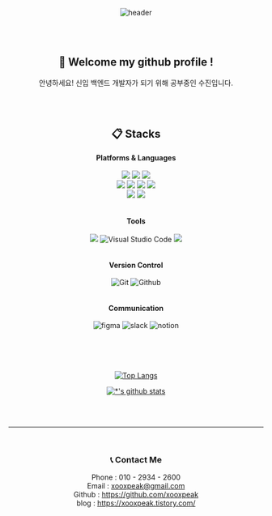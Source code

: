 <div align="center">
  
![header](https://capsule-render.vercel.app/api?type=venom&color=auto&height=200&section=header&text=Hello,%20I'm%20Sujin&fontSize=90)

<br/>
<br/>

##  :wave: Welcome my github profile !

안녕하세요! 신입 백엔드 개발자가 되기 위해 공부중인 수진입니다. <br>

<br/>
<br/>

##  :clipboard: Stacks
<b>Platforms & Languages</b>
<br/>
<br/>
<img src="https://img.shields.io/badge/JAVA-007396?style=for-the-badge&logo=java&logoColor=white">
<img src="https://img.shields.io/badge/Spring-6DB33F?style=for-the-badge&logo=Spring&logoColor=white">
<img src="https://img.shields.io/badge/Spring Boot-6DB33F?style=for-the-badge&logo=spring boot&logoColor=white"> 
<br/>
<img src="https://img.shields.io/badge/HTML-E34F26?style=for-the-badge&logo=HTML&logoColor=white">
<img src="https://img.shields.io/badge/CSS-1572B6?style=for-the-badge&logo=CSS&logoColor=white">
<img src="https://img.shields.io/badge/JavaScript-F7DF1E?style=for-the-badge&logo=JavaScript&logoColor=white">
<img src="https://img.shields.io/badge/jQuery-0769AD?style=for-the-badge&logo=jQuery&logoColor=white">
<br/>
<img src="https://img.shields.io/badge/MySQL-4479A1?style=for-the-badge&logo=MySQL&logoColor=white">
<img src="https://img.shields.io/badge/Oracle-F80000?style=for-the-badge&logo=Oracle&logoColor=white">
<br/>
<br/>
<br/>
<b>Tools</b>
<br/>
<br/>
<img src="https://img.shields.io/badge/Eclipse-2C2255?style=for-the-badge&logo=Eclipse%20IDE&logoColor=white">
![Visual Studio Code](https://img.shields.io/badge/Visual%20Studio%20Code-007ACC.svg?&style=for-the-badge&logo=Visual%20Studio%20Code&logoColor=white)
<img src="https://img.shields.io/badge/IntelliJ IDEA-000000?style=for-the-badge&logo=intellij idea&logoColor=white">
<br/>
<br/>
<br/>
<b>Version Control</b>
<br/>
<br/>
![Git](https://img.shields.io/badge/Git-F05032.svg?&style=for-the-badge&logo=Git&logoColor=white)
![Github](https://img.shields.io/badge/Github-181717.svg?&style=for-the-badge&logo=Github&logoColor=white)
<br/>
<br/>
<br/>
<b>Communication</b>
<br/>
<br/>
![figma](https://img.shields.io/badge/figma-F24E1E.svg?&style=for-the-badge&logo=figma&logoColor=white)
![slack](https://img.shields.io/badge/slack-4A154B.svg?&style=for-the-badge&logo=slack&logoColor=white)
![notion](https://img.shields.io/badge/notion-000000.svg?&style=for-the-badge&logo=notion&logoColor=white)
<br/>
<br/>
<br/>
<br/>
<br/>


[![Top Langs](https://github-readme-stats.vercel.app/api/top-langs/?username=xooxpeak)](https://github.com/xooxpeak/github-readme-stats)

[![*'s github stats](https://github-readme-stats.vercel.app/api?username=xooxpeak)](https://github.com/xooxpeak)


<br/>
<br/>


---

<br/>

### 📞 Contact Me



Phone : 010 - 2934 - 2600 <br>
Email : xooxpeak@gmail.com <br>
Github : https://github.com/xooxpeak <br>
blog : https://xooxpeak.tistory.com/


</div>
